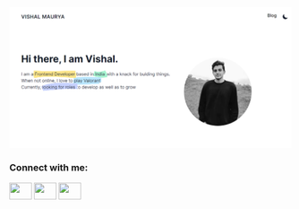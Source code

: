 [![MasterHead](https://github.com/v1shalm/v1shalm/blob/1e83ca6ebd421ee27b872663182e8cb2cb20ee10/portfolio.png)](https://github.com/v1shalm)
<h3 align="left">Connect with me:</h3>
<p align="left">
<a href="https://twitter.com/v1shalm" target="blank"><img align="center" src="https://cdn.jsdelivr.net/npm/simple-icons@3.0.1/icons/twitter.svg" alt="" height="30" width="40" /></a>
<a href="https://www.linkedin.com/in/v1shalm/" target="blank"><img align="center" src="https://cdn.jsdelivr.net/npm/simple-icons@3.0.1/icons/linkedin.svg" alt="" height="30" width="40" /></a>
<a href="mailto:v1shalm1604@gmail.com" target="blank"><img align="center" src="https://cdn.jsdelivr.net/npm/simple-icons@3.0.1/icons/email.svg" alt="" height="30" width="40" /></a>

</p>
